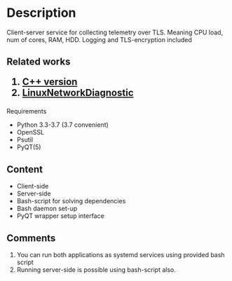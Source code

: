 <h1>Description</h1>
Client-server service for collecting telemetry over TLS. Meaning CPU load, num of cores, RAM, HDD. Logging and TLS-encryption included

<h2>Related works</h>

1. <a href = https://github.com/Ozanis/TelemetryAgent >C++ version</a>
2. <a href = https://github.com/Ozanis/LinuxNetworkDiagnostic> LinuxNetworkDiagnostic </a>


</h2>Requirements</h2>

* Python 3.3-3.7 (3.7 convenient)
* OpenSSL
* Psutil
* PyQT(5)

<h2>Content</h2>

* Client-side
* Server-side
* Bash-script for solving dependencies
* Bash daemon set-up
* PyQT wrapper setup interface 

<h2>Comments</h2> 

1. You can run both applications as systemd services using provided bash script
2. Running server-side is possible using bash-script also.